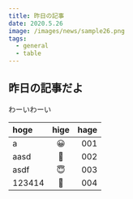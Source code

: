 ```yaml
---
title: 昨日の記事
date: 2020.5.26
image: /images/news/sample26.png
tags: 
  - general
  - table
---
```


## 昨日の記事だよ

わーいわーい

| hoge | hige | hage |
|:--|:--:|--:|
| a | 😀 | 001 |
| aasd | 🥰 | 002 |
| asdf | 😇 | 003 |
| 123414 | 🤩 | 004 |

